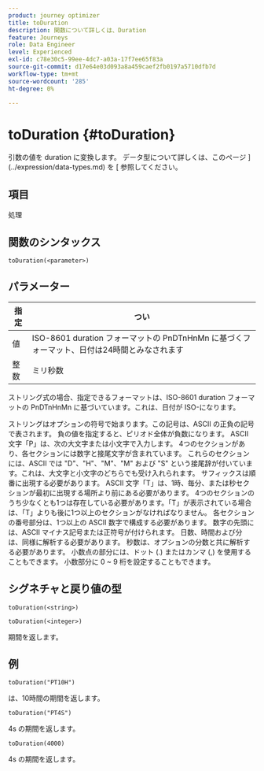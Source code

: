 ```yaml
---
product: journey optimizer
title: toDuration
description: 関数について詳しくは、Duration
feature: Journeys
role: Data Engineer
level: Experienced
exl-id: c78e30c5-99ee-4dc7-a03a-17f7ee65f83a
source-git-commit: d17e64e03d093a8a459caef2fb0197a5710dfb7d
workflow-type: tm+mt
source-wordcount: '285'
ht-degree: 0%

---
```


# toDuration {#toDuration}

引数の値を duration に変換します。 データ型について詳しくは、このページ ](../expression/data-types.md) を [ 参照してください。

## 項目

処理

## 関数のシンタックス

`toDuration(<parameter>)`

## パラメーター

| 指定 | つい |
|--- |--- |
| 値 | ISO-8601 duration フォーマットの PnDTnHnMn に基づくフォーマット、日付は24時間とみなされます |
| 整数 | ミリ秒数 |

ストリング式の場合、指定できるフォーマットは、ISO-8601 duration フォーマットの PnDTnHnMn に基づいています。これは、日付が ISO-になります。

ストリングはオプションの符号で始まります。この記号は、ASCII の正負の記号で表されます。 負の値を指定すると、ピリオド全体が負数になります。 ASCII 文字「P」は、次の大文字または小文字で入力します。 4つのセクションがあり、各セクションには数字と接尾文字が含まれています。 これらのセクションには、ASCII では &quot;D&quot;、&quot;H&quot;、&quot;M&quot;、&quot;M&quot; および &quot;S&quot; という接尾辞が付いています。これは、大文字と小文字のどちらでも受け入れられます。 サフィックスは順番に出現する必要があります。 ASCII 文字「T」は、1時、毎分、または秒セクションが最初に出現する場所より前にある必要があります。 4つのセクションのうち少なくとも1つは存在している必要があります。「T」が表示されている場合は、「T」よりも後に1つ以上のセクションがなければなりません。 各セクションの番号部分は、1つ以上の ASCII 数字で構成する必要があります。 数字の先頭には、ASCII マイナス記号または正符号が付けられます。 日数、時間および分は、同様に解析する必要があります。 秒数は、オプションの分数と共に解析する必要があります。 小数点の部分には、ドット (.) またはカンマ (,) を使用することもできます。 小数部分に 0 ~ 9 桁を設定することもできます。

## シグネチャと戻り値の型

`toDuration(<string>)`

`toDuration(<integer>)`

期間を返します。

## 例

`toDuration("PT10H")`

は、10時間の期間を返します。

`toDuration("PT4S")`

4s の期間を返します。

`toDuration(4000)`

4s の期間を返します。
